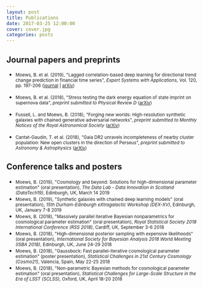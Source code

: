 ```yaml
---
layout: post
title: Publications
date: 2017-03-25 12:00:00
cover: cover.jpg
categories: posts
---
```


## Journal papers and preprints

* <small>Moews, B. et al. (2019), "Lagged correlation-based deep learning for directional trend change prediction in financial time series", _Expert Systems with Applications_, Vol. 120, pp. 197-206 ([journal](https://doi.org/10.1016/j.eswa.2018.11.027) | [arXiv](https://arxiv.org/abs/1811.11287))</small>

* <small>Moews, B. et al. (2018), "Stress testing the dark energy equation of state imprint on supernova data", _preprint submitted to Physical Review D_ ([arXiv](https://arxiv.org/abs/1812.09786))</small>

* <small>Fussell, L. and Moews, B. (2018), "Forging new worlds: High-resolution synthetic galaxies with chained generative adversarial networks", _preprint submitted to Monthly Notices of the Royal Astronomical Society_ ([arXiv](https://arxiv.org/abs/1811.03081))</small>

* <small>Cantat-Gaudin, T. et al. (2018), "Gaia DR2 unravels incompleteness of nearby cluster population: New open clusters in the direction of Perseus", _preprint submitted to Astronomy & Astrophysics_ ([arXiv](https://arxiv.org/abs/1810.05494))</small>

## Conference talks and posters

* <small>Moews, B. (2019), "Cosmology and beyond: Solutions for high-dimensional parameter estimation" (oral presentation), _The Data Lab - Data Innovation in Scotland (DataTech19)_, Edinburgh, UK, March 14 2019</small>
* <small>Moews, B. (2019), "Synthetic galaxies with chained deep learning models" (oral presentation), _15th Durham-Edinburgh eXtragalactic Workshop (DEX-XV)_, Edinburgh, UK, January 7-8 2019</small>
* <small>Moews, B. (2018), "Massively parallel iterative Bayesian nonparametrics for cosmological parameter estimation" (oral presentation), _Royal Statistical Society 2018 International Conference (RSS 2018)_, Cardiff, UK, September 3-6 2018</small>
* <small>Moews, B. (2018), "High-dimensional posterior sampling with expensive likelihoods" (oral presentation), _International Society for Bayesian Analysis 2018 World Meeting (ISBA 2018)_, Edinburgh, UK, June 24-29 2018</small>
* <small>Moews, B. (2018), "Gaussbock: Fast parallel-iterative cosmological parameter estimation" (poster presentation), _Statistical Challenges in 21st Century Cosmology (Cosmo21)_, Valencia, Spain, May 22-25 2018</small>
* <small>Moews, B. (2018), "Non-parametric Bayesian methods for cosmological parameter estimation" (oral presentation), _Statistical Challenges for Large-Scale Structure in the Era of LSST (SCLSS)_, Oxford, UK, April 18-20 2018</small>
